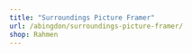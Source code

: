 ```yaml
---
title: "Surroundings Picture Framer"
url: /abingdon/surroundings-picture-framer/
shop: Rahmen
---
```

